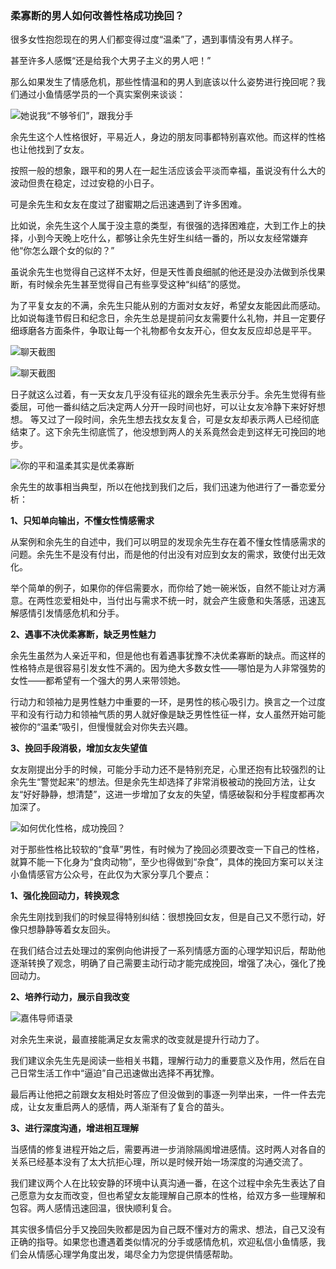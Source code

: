 ### 柔寡断的男人如何改善性格成功挽回？

很多女性抱怨现在的男人们都变得过度“温柔”了，遇到事情没有男人样子。

甚至许多人感慨“还是给我个大男子主义的男人吧！”

那么如果发生了情感危机，那些性情温和的男人到底该以什么姿势进行挽回呢？我们通过小鱼情感学员的一个真实案例来谈谈：

![她说我“不够爷们”，跟我分手](/images/articles/a3/a3_2/image1.png "她说我“不够爷们”，跟我分手")

余先生这个人性格很好，平易近人，身边的朋友同事都特别喜欢他。而这样的性格也让他找到了女友。

按照一般的想象，跟平和的男人在一起生活应该会平淡而幸福，虽说没有什么大的波动但贵在稳定，过过安稳的小日子。

可是余先生和女友在度过了甜蜜期之后迅速遇到了许多困难。

比如说，余先生这个人属于没主意的类型，有很强的选择困难症，大到工作上的抉择，小到今天晚上吃什么，都够让余先生好生纠结一番的，所以女友经常嫌弃他“你怎么跟个女的似的？”

虽说余先生也觉得自己这样不太好，但是天性善良细腻的他还是没办法做到杀伐果断，有时候余先生甚至觉得自己有些享受这种“纠结”的感觉。

为了平复女友的不满，余先生只能从别的方面对女友好，希望女友能因此而感动。比如说每逢节假日和纪念日，余先生总是提前问女友需要什么礼物，并且一定要仔细琢磨各方面条件，争取让每一个礼物都令女友开心，但女友反应却总是平平。

![聊天截图](/images/articles/a3/a3_2/image2.jpeg "聊天截图")

![聊天截图](/images/articles/a3/a3_2/image3.jpeg "聊天截图")

日子就这么过着，有一天女友几乎没有征兆的跟余先生表示分手。余先生觉得有些委屈，可他一番纠结之后决定两人分开一段时间也好，可以让女友冷静下来好好想想。
等又过了一段时间，余先生想去找女友复合，可是女友却表示两人已经彻底结束了。这下余先生彻底慌了，他没想到两人的关系竟然会走到这样无可挽回的地步。

![你的平和温柔其实是优柔寡断](/images/articles/a3/a3_2/image4.png "你的平和温柔其实是优柔寡断")

余先生的故事相当典型，所以在他找到我们之后，我们迅速为他进行了一番恋爱分析：

**1、只知单向输出，不懂女性情感需求**

从案例和余先生的自述中，我们可以明显的发现余先生存在着不懂女性情感需求的问题。余先生不是没有付出，而是他的付出没有对应到女友的需求，致使付出无效化。

举个简单的例子，如果你的伴侣需要水，而你给了她一碗米饭，自然不能让对方满意。在两性恋爱相处中，当付出与需求不统一时，就会产生疲惫和失落感，迅速瓦解感情引发情感危机和分手。

**2、遇事不决优柔寡断，缺乏男性魅力**

余先生虽然为人亲近平和，但是他也有着遇事犹豫不决优柔寡断的缺点。而这样的性格特点是很容易引发女性不满的。因为绝大多数女性——哪怕是为人非常强势的女性——都希望有一个强大的男人来带领她。

行动力和领袖力是男性魅力中重要的一环，是男性的核心吸引力。换言之一个过度平和没有行动力和领袖气质的男人就好像是缺乏男性性征一样，女人虽然开始可能被你的“温柔”吸引，但慢慢就会对你失去兴趣。

**3、挽回手段消极，增加女友失望值**

女友刚提出分手的时候，可能分手动力还不是特别充足，心里还抱有比较强烈的让余先生“警觉起来”的想法。但是余先生却选择了非常消极被动的挽回方法，让女友“好好静静，想清楚”，这进一步增加了女友的失望，情感破裂和分手程度都再次加深了。

![如何优化性格，成功挽回？](/images/articles/a3/a3_2/image5.png "如何优化性格，成功挽回？")

对于那些性格比较软的“食草”男性，有时候为了挽回必须要改变一下自己的性格，就算不能一下化身为“食肉动物”，至少也得做到“杂食”，具体的挽回方案可以关注小鱼情感官方公众号，在此仅为大家分享几个要点：

**1、强化挽回动力，转换观念**

余先生刚找到我们的时候显得特别纠结：很想挽回女友，但是自己又不愿行动，好像只想静静等着女友回头。

在我们结合过去处理过的案例向他讲授了一系列情感方面的心理学知识后，帮助他逐渐转换了观念，明确了自己需要主动行动才能完成挽回，增强了决心，强化了挽回动力。

**2、培养行动力，展示自我改变**

![嘉伟导师语录](/images/articles/a3/a3_2/image6.png "嘉伟导师语录")

对余先生来说，最直接能满足女友需求的改变就是提升行动力了。

我们建议余先生先是阅读一些相关书籍，理解行动力的重要意义及作用，然后在自己日常生活工作中“逼迫”自己迅速做出选择不再犹豫。

最后再让他把之前跟女友相处时答应了但没做到的事逐一列举出来，一件一件去完成，让女友重启两人的感情，两人渐渐有了复合的苗头。

**3、进行深度沟通，增进相互理解**

当感情的修复进程开始之后，需要再进一步消除隔阂增进感情。这时两人对各自的关系已经基本没有了太大抗拒心理，所以是时候开始一场深度的沟通交流了。

我们建议两个人在比较安静的环境中认真沟通一番，在这个过程中余先生表达了自己愿意为女友而改变，但也希望女友能理解自己原本的性格，给双方多一些理解和包容。两人感情迅速回温，很快顺利复合。

其实很多情侣分手又挽回失败都是因为自己既不懂对方的需求、想法，自己又没有正确的指导。如果您也遭遇着类似情况的分手或感情危机，欢迎私信小鱼情感，我们会从情感心理学角度出发，竭尽全力为您提供情感帮助。
